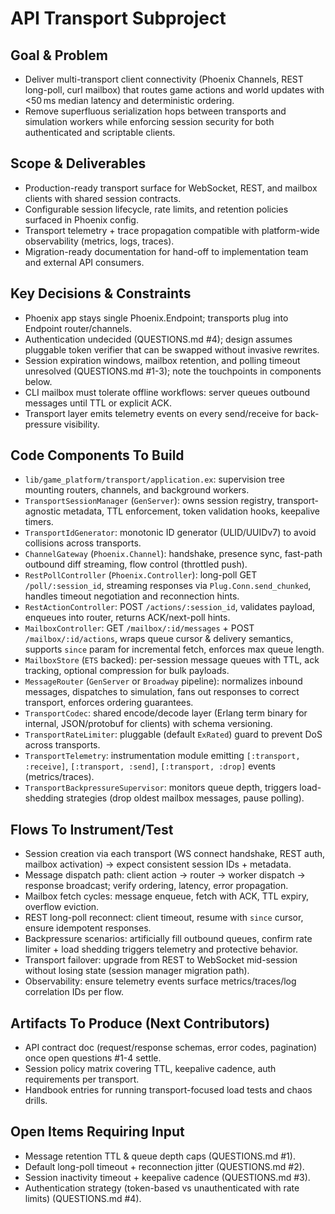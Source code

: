 # API Transport Subproject

## Goal & Problem
- Deliver multi-transport client connectivity (Phoenix Channels, REST long-poll, curl mailbox) that routes game actions and world updates with <50 ms median latency and deterministic ordering.
- Remove superfluous serialization hops between transports and simulation workers while enforcing session security for both authenticated and scriptable clients.

## Scope & Deliverables
- Production-ready transport surface for WebSocket, REST, and mailbox clients with shared session contracts.
- Configurable session lifecycle, rate limits, and retention policies surfaced in Phoenix config.
- Transport telemetry + trace propagation compatible with platform-wide observability (metrics, logs, traces).
- Migration-ready documentation for hand-off to implementation team and external API consumers.

## Key Decisions & Constraints
- Phoenix app stays single Phoenix.Endpoint; transports plug into Endpoint router/channels.
- Authentication undecided (QUESTIONS.md #4); design assumes pluggable token verifier that can be swapped without invasive rewrites.
- Session expiration windows, mailbox retention, and polling timeout unresolved (QUESTIONS.md #1-3); note the touchpoints in components below.
- CLI mailbox must tolerate offline workflows: server queues outbound messages until TTL or explicit ACK.
- Transport layer emits telemetry events on every send/receive for back-pressure visibility.

## Code Components To Build
- `lib/game_platform/transport/application.ex`: supervision tree mounting routers, channels, and background workers.
- `TransportSessionManager` (`GenServer`): owns session registry, transport-agnostic metadata, TTL enforcement, token validation hooks, keepalive timers.
- `TransportIdGenerator`: monotonic ID generator (ULID/UUIDv7) to avoid collisions across transports.
- `ChannelGateway` (`Phoenix.Channel`): handshake, presence sync, fast-path outbound diff streaming, flow control (throttled push).
- `RestPollController` (`Phoenix.Controller`): long-poll GET `/poll/:session_id`, streaming responses via `Plug.Conn.send_chunked`, handles timeout negotiation and reconnection hints.
- `RestActionController`: POST `/actions/:session_id`, validates payload, enqueues into router, returns ACK/next-poll hints.
- `MailboxController`: GET `/mailbox/:id/messages` + POST `/mailbox/:id/actions`, wraps queue cursor & delivery semantics, supports `since` param for incremental fetch, enforces max queue length.
- `MailboxStore` (`ETS` backed): per-session message queues with TTL, ack tracking, optional compression for bulk payloads.
- `MessageRouter` (`GenServer` or `Broadway` pipeline): normalizes inbound messages, dispatches to simulation, fans out responses to correct transport, enforces ordering guarantees.
- `TransportCodec`: shared encode/decode layer (Erlang term binary for internal, JSON/protobuf for clients) with schema versioning.
- `TransportRateLimiter`: pluggable (default `ExRated`) guard to prevent DoS across transports.
- `TransportTelemetry`: instrumentation module emitting `[:transport, :receive]`, `[:transport, :send]`, `[:transport, :drop]` events (metrics/traces).
- `TransportBackpressureSupervisor`: monitors queue depth, triggers load-shedding strategies (drop oldest mailbox messages, pause polling).

## Flows To Instrument/Test
- Session creation via each transport (WS connect handshake, REST auth, mailbox activation) → expect consistent session IDs + metadata.
- Message dispatch path: client action → router → worker dispatch → response broadcast; verify ordering, latency, error propagation.
- Mailbox fetch cycles: message enqueue, fetch with ACK, TTL expiry, overflow eviction.
- REST long-poll reconnect: client timeout, resume with `since` cursor, ensure idempotent responses.
- Backpressure scenarios: artificially fill outbound queues, confirm rate limiter + load shedding triggers telemetry and protective behavior.
- Transport failover: upgrade from REST to WebSocket mid-session without losing state (session manager migration path).
- Observability: ensure telemetry events surface metrics/traces/log correlation IDs per flow.

## Artifacts To Produce (Next Contributors)
- API contract doc (request/response schemas, error codes, pagination) once open questions #1-4 settle.
- Session policy matrix covering TTL, keepalive cadence, auth requirements per transport.
- Handbook entries for running transport-focused load tests and chaos drills.

## Open Items Requiring Input
- Message retention TTL & queue depth caps (QUESTIONS.md #1).
- Default long-poll timeout + reconnection jitter (QUESTIONS.md #2).
- Session inactivity timeout + keepalive cadence (QUESTIONS.md #3).
- Authentication strategy (token-based vs unauthenticated with rate limits) (QUESTIONS.md #4).

